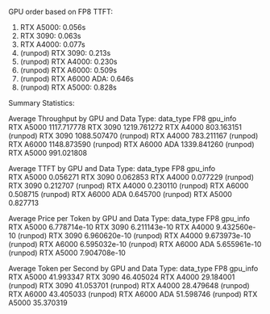
GPU order based on FP8 TTFT:
1. RTX A5000: 0.056s
2. RTX 3090: 0.063s
3. RTX A4000: 0.077s
4. (runpod) RTX 3090: 0.213s
5. (runpod) RTX A4000: 0.230s
6. (runpod) RTX A6000: 0.509s
7. (runpod) RTX A6000 ADA: 0.646s
8. (runpod) RTX A5000: 0.828s

Summary Statistics:

Average Throughput by GPU and Data Type:
data_type                       FP8
gpu_info                           
RTX A5000               1117.717778
RTX 3090                1219.761272
RTX A4000                803.163151
(runpod) RTX 3090       1088.507470
(runpod) RTX A4000       783.211167
(runpod) RTX A6000      1148.873590
(runpod) RTX A6000 ADA  1339.841260
(runpod) RTX A5000       991.021808

Average TTFT by GPU and Data Type:
data_type                    FP8
gpu_info                        
RTX A5000               0.056271
RTX 3090                0.062853
RTX A4000               0.077229
(runpod) RTX 3090       0.212707
(runpod) RTX A4000      0.230110
(runpod) RTX A6000      0.508715
(runpod) RTX A6000 ADA  0.645700
(runpod) RTX A5000      0.827713

Average Price per Token by GPU and Data Type:
data_type                        FP8
gpu_info                            
RTX A5000               6.778714e-10
RTX 3090                6.211143e-10
RTX A4000               9.432560e-10
(runpod) RTX 3090       6.960620e-10
(runpod) RTX A4000      9.673973e-10
(runpod) RTX A6000      6.595032e-10
(runpod) RTX A6000 ADA  5.655961e-10
(runpod) RTX A5000      7.904708e-10

Average Token per Second by GPU and Data Type:
data_type                     FP8
gpu_info                         
RTX A5000               41.993347
RTX 3090                46.405024
RTX A4000               29.184001
(runpod) RTX 3090       41.053701
(runpod) RTX A4000      28.479648
(runpod) RTX A6000      43.405033
(runpod) RTX A6000 ADA  51.598746
(runpod) RTX A5000      35.370319
